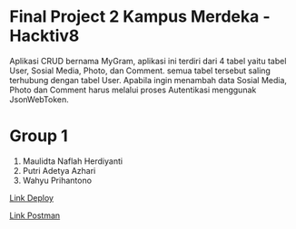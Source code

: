# Final Project 2 Kampus Merdeka - Hacktiv8 
Aplikasi CRUD bernama MyGram, aplikasi ini terdiri dari 4 tabel yaitu tabel User, Sosial Media, Photo, dan Comment. semua tabel tersebut saling terhubung dengan tabel User. Apabila ingin menambah data Sosial Media, Photo dan Comment harus melalui proses Autentikasi menggunak JsonWebToken. 

# Group 1
  1. Maulidta Naflah Herdiyanti 
  2. Putri Adetya Azhari 
  3. Wahyu Prihantono 
  
<a href='https://fp-mygram.herokuapp.com/'>Link Deploy</a>

<a href='https://documenter.getpostman.com/view/19044630/2s8YepssTh#e448018b-71fb-419d-badc-58af15e35a72/'>Link Postman</a>
 
